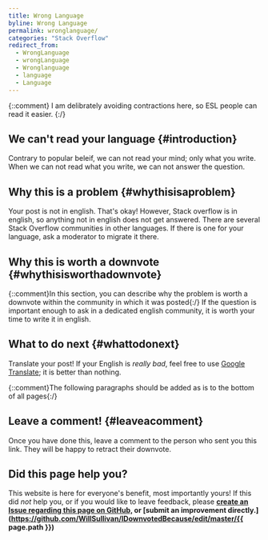 ```yaml
---
title: Wrong Language
byline: Wrong Language
permalink: wronglanguage/
categories: "Stack Overflow"
redirect_from:
  - WrongLanguage
  - wrongLanguage
  - Wronglanguage
  - language
  - Language
---
```

{::comment} I am delibrately avoiding contractions here, so ESL people can read it easier. {:/}

## We can't read your language {#introduction}
Contrary to popular beleif, we can not read your mind; only what you write. When we can not read what you write, we can not answer the question.

## Why this is a problem {#whythisisaproblem}
Your post is not in english. That's okay! However, Stack overflow is in english, so anything not in english does not get answered.
There are several Stack Overflow communities in other languages. If there is one for your language, ask a moderator to migrate it there.

## Why this is worth a downvote {#whythisisworthadownvote}
{::comment}In this section, you can describe why the problem is worth a downvote within the community in which it was posted{:/}
If the question is important enough to ask in a dedicated english community, it is worth your time to write it in english.

## What to do next {#whattodonext}
Translate your post! If your English is *really bad*, feel free to use [Google Translate](https://translate.google.com); it is better than nothing.

{::comment}The following paragraphs should be added as is to the bottom of all pages{:/}
## Leave a comment! {#leaveacomment}
Once you have done this, leave a comment to the person who sent you this link. They will be happy to retract their downvote.

## Did this page help you?
This website is here for everyone's benefit, most importantly yours! If this did <i>not</i> help you, or if you would
like to leave feedback, please **[create an Issue regarding this page on GitHub,](https://github.com/WillSullivan/IDownvotedBecause/issues/new) or [submit an improvement directly.](https://github.com/WillSullivan/IDownvotedBecause/edit/master/{{ page.path }})**
